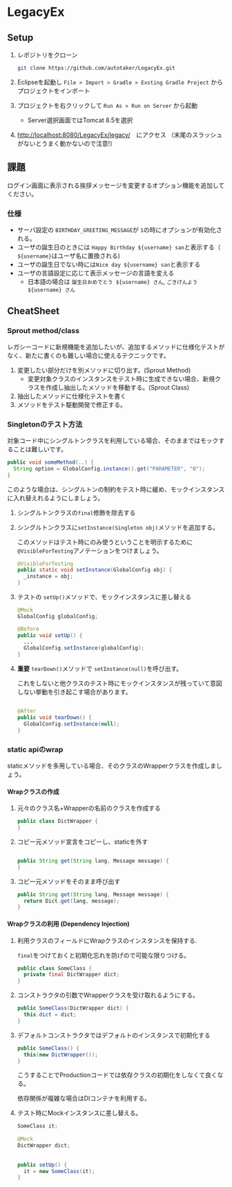 # LegacyEx

## Setup

1. レポジトリをクローン
   
   ```bash
   git clone https://github.com/autotaker/LegacyEx.git
   ```
2. Eclipseを起動し `File > Import > Gradle > Exsting Gradle Project` からプロジェクトをインポート
3. プロジェクトを右クリックして `Run As > Run on Server` から起動
   - Server選択画面ではTomcat 8.5を選択
4. [http://localhost:8080/LegacyEx/legacy/](http://localhost:8080/LegacyEx/legacy/)　にアクセス
   （末尾のスラッシュがないとうまく動かないので注意!）

## 課題
ログイン画面に表示される挨拶メッセージを変更するオプション機能を追加してください。

### 仕様
- サーバ設定の `BIRTHDAY_GREETING_MESSAGE`が `1`の時にオプションが有効化される。
- ユーザの誕生日のときには `Happy Birthday ${username} san`と表示する（ `${username}`はユーザ名に置換される)
- ユーザの誕生日でない時には`Nice day ${username} san`と表示する
- ユーザの言語設定に応じて表示メッセージの言語を変える
  - 日本語の場合は `誕生日おめでとう ${username} さん`, `ごきげんよう ${username} さん`

## CheatSheet

### Sprout method/class
レガシーコードに新規機能を追加したいが、追加するメソッドに仕様化テストがなく、新たに書くのも難しい場合に使えるテクニックです。

1. 変更したい部分だけを別メソッドに切り出す。(Sprout Method)
   - 変更対象クラスのインスタンスをテスト時に生成できない場合、新規クラスを作成し抽出したメソッドを移動する。(Sprout Class)
2. 抽出したメソッドに仕様化テストを書く
3. メソッドをテスト駆動開発で修正する。

### Singletonのテスト方法
対象コード中にシングルトンクラスを利用している場合、そのままではモックすることは難しいです。

```java
public void someMethod(..) {
  String option = GlobalConfig.instance().get("PARAMETER", "0");
}
```

このような場合は、シングルトンの制約をテスト時に緩め、モックインスタンスに入れ替えれるようにしましょう。

1. シングルトンクラスの`final`修飾を除去する
2. シングルトンクラスに`setInstance(Singleton obj)`メソッドを追加する。
   
   このメソッドはテスト時にのみ使うということを明示するために `@VisibleForTesting`アノテーションをつけましょう。
   
   ```java
   @VisibleForTesting
   public static void setInstance(GlobalConfig obj) {
     _instance = obj;
   }
3. テストの `setUp()`メソッドで、モックインスタンスに差し替える
   
   ```java
   @Mock
   GlobalConfig globalConfig;
   
   @Before
   public void setUp() {
     ...
     GlobalConfig.setInstance(globalConfig);
   }
   ```

4. **重要** `tearDown()`メソッドで `setInstance(null)`を呼び出す。
   
   これをしないと他クラスのテスト時にモックインスタンスが残っていて意図しない挙動を引き起こす場合があります。
   
   ```java
   
   @After
   public void tearDown() {
     GlobalConfig.setInstance(null);
   }
   ```

### static apiのwrap
staticメソッドを多用している場合、そのクラスのWrapperクラスを作成しましょう。

#### Wrapクラスの作成
1. 元々のクラス名+Wrapperの名前のクラスを作成する
   
   ```java
   public class DictWrapper {
   }
   ```

2. コピー元メソッド宣言をコピーし、staticを外す
   
   ```java
   
   public String get(String lang, Message message) {
   }
   ```
   
3. コピー元メソッドをそのまま呼び出す

   ```java
   public String get(String lang, Message message) {
     return Dict.get(lang, message);  
   }
   ```
   
#### Wrapクラスの利用 (Dependency Injection)
1. 利用クラスのフィールドにWrapクラスのインスタンスを保持する.

   `final`をつけておくと初期化忘れを防げので可能な限りつける。
   
   ```java
   public class SomeClass {
     private final DictWrapper dict;
   }
   ```

2. コンストラクタの引数でWrapperクラスを受け取れるようにする。

   ```java
   public SomeClass(DictWrapper dict) {
     this.dict = dict;
   }
   ```

3. デフォルトコンストラクタではデフォルトのインスタンスで初期化する

   ```java
   public SomeClass() {
     this(new DictWrapper());
   }
   ```
   
   こうすることでProductionコードでは依存クラスの初期化をしなくて良くなる。
   
   依存関係が複雑な場合はDIコンテナを利用する。
   
4. テスト時にMockインスタンスに差し替える。

   ```java
   SomeClass it;
  
   @Mock
   DictWrapper dict;
  
  
   public setUp() {
     it = new SomeClass(it);
   }
   ```
   
